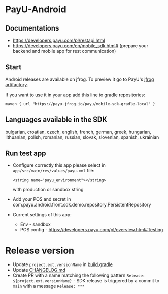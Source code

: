 # PayU-Android

## Documentations
* https://developers.payu.com/pl/restapi.html
* https://developers.payu.com/en/mobile_sdk.html# (prepare your backend and mobile app for rest communication)

## Start
Android releases are available on jfrog. To preview it go to PayU's [jfrog artifactory](https://payu.jfrog.io/ui/native/mobile-sdk-gradle-local/). 

If you want to use it in your app add this line to gradle repositories:
```
maven { url "https://payu.jfrog.io/payu/mobile-sdk-gradle-local" }
```

## Languages available in the SDK
bulgarian, croatian, czech, english, french, german, greek, hungarian, lithuanian, polish, romanian, russian, slovak, slovenian, spanish, ukrainian

## Run test app
* Configure correctly this app please select in `app/src/main/res/values/payu.xml` file:
  ```
  <string name="payu_environment"></string>
  ```
  with production or sandbox string

* Add your POS and secret in com.payu.android.front.sdk.demo.repository.PersistentRepository
* Current settings of this app:
    * Env - sandbox
    * POS config - https://developers.payu.com/pl/overview.html#Testing

# Release version
* Update `project.ext.versionName` in [build.gradle](build.gradle)
* Update [CHANGELOG.md](CHANGELOG.md)
* Create PR with a name matching the following pattern `Release: ${project.ext.versionName}` - 
  SDK release is triggered by a commit to `main` with a message `Release: ***`
